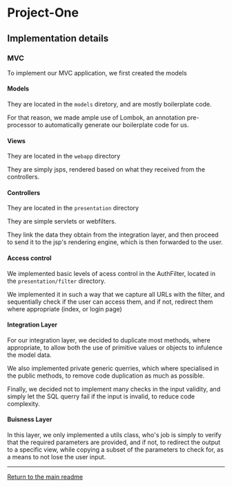 # Project-One
## Implementation details

### MVC
To implement our MVC application, we first created the models
#### Models

They are located in the `models` diretory, and are mostly boilerplate code.

For that reason, we made ample use of Lombok, an annotation pre-processor to automatically generate our boilerplate code for us.

#### Views
They are located in the `webapp` directory

They are simply jsps, rendered based on what they received from the controllers.

#### Controllers
They are located in the `presentation` directory

They are simple servlets or webfilters.

They link the data they obtain from the integration layer, and then proceed to send it to the jsp's rendering engine, which is then forwarded to the user.

#### Access control

We implemented basic levels of acess control in the AuthFilter, located in the `presentation/filter` directory.

We implemented it in such a way that we capture all URLs with the filter, and sequentially check if the user can access them, and if not, redirect them where appropriate (index, or login page)

#### Integration Layer

For our integration layer, we decided to duplicate most methods, where appropriate, to allow both the use of primitive values or objects to infulence the model data.

We also implemented private generic querries, which where specialised in the public methods, to remove code duplication as much as possible.

Finally, we decided not to implement many checks in the input validity, and simply let the SQL querry fail if the input is invalid, to reduce code complexity.

#### Buisness Layer

In this layer, we only implemented a utils class, who's job is simply to verify that the required parameters are provided, and if not, to redirect the output to a specific view, while copying a subset of the parameters to check for, as a means to not lose the user input.

---
[Return to the main readme](https://github.com/capito27/Teaching-HEIGVD-AMT-2019-Project-One/blob/master/README.md)
